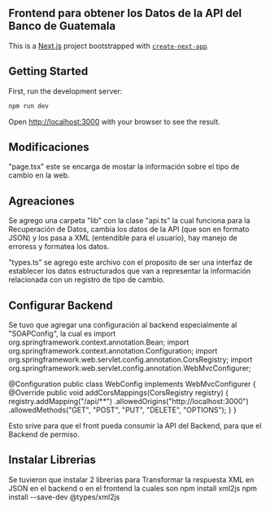 ## Frontend para obtener los Datos de la API del Banco de Guatemala

This is a [Next.js](https://nextjs.org) project bootstrapped with [`create-next-app`](https://nextjs.org/docs/app/api-reference/cli/create-next-app).

## Getting Started

First, run the development server:

```bash
npm run dev

```

Open [http://localhost:3000](http://localhost:3000) with your browser to see the result.

## Modificaciones
"page.tsx" este se encarga de mostar la información sobre el tipo de cambio en la web.

## Agreaciones
Se agrego una carpeta "lib" con la clase "api.ts" la cual funciona para la Recuperación de Datos, cambia los datos de la API (que son en formato JSON) y los pasa a XML (entendible para el usuario), hay manejo de erroress y formatea los datos.

"types.ts" se agrego este archivo con el proposito de ser una interfaz de establecer los datos estructurados que van a representar la información relacionada con un registro de tipo de cambio.

## Configurar Backend

Se tuvo que agregar una configuración al backend especialmente al "SOAPConfig", la cual es 
import org.springframework.context.annotation.Bean;
import org.springframework.context.annotation.Configuration;
import org.springframework.web.servlet.config.annotation.CorsRegistry;
import org.springframework.web.servlet.config.annotation.WebMvcConfigurer;

@Configuration
public class WebConfig implements WebMvcConfigurer {
    @Override
    public void addCorsMappings(CorsRegistry registry) {
        registry.addMapping("/api/**")
                .allowedOrigins("http://localhost:3000")
                .allowedMethods("GET", "POST", "PUT", "DELETE", "OPTIONS");
    }
}

Esto srive para que el front pueda consumir la API del Backend, para que el Backend de permiso.

## Instalar Librerias
Se tuvieron que instalar 2 librerias para Transformar la respuesta XML en JSON en el backend o en el frontend
la cuales son 
    npm install xml2js
    npm install --save-dev @types/xml2js






